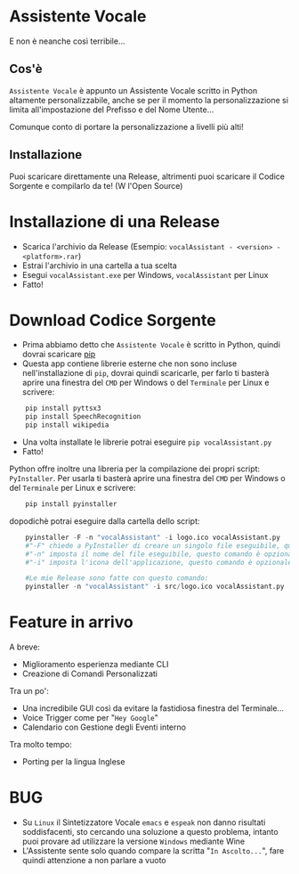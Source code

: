 # Assistente Vocale
E non è neanche così terribile...

## Cos'è
```Assistente Vocale``` è appunto un Assistente Vocale scritto in Python altamente personalizzabile, anche se per il momento la personalizzazione si limita all'impostazione del Prefisso e del Nome Utente... 

Comunque conto di portare la personalizzazione a livelli più alti!

## Installazione
Puoi scaricare direttamente una Release, altrimenti puoi scaricare il Codice Sorgente e compilarlo da te! (W l'Open Source)

# Installazione di una Release
- Scarica l'archivio da Release (Esempio: ```vocalAssistant - <version> - <platform>.rar```)
- Estrai l'archivio in una cartella a tua scelta
- Esegui ```vocalAssistant.exe``` per Windows, ```vocalAssistant``` per Linux
- Fatto!

#  Download Codice Sorgente
- Prima abbiamo detto che ```Assistente Vocale``` è scritto in Python, quindi dovrai scaricare [pip](https://www.python.org/)
- Questa app contiene librerie esterne che non sono incluse nell'installazione di ```pip```, dovrai quindi scaricarle, per farlo ti basterà aprire una finestra del ```CMD``` per Windows o del ```Terminale``` per Linux e scrivere:
```python
    pip install pyttsx3
    pip install SpeechRecognition
    pip install wikipedia
```
- Una volta installate le librerie potrai eseguire ```pip vocalAssistant.py```
- Fatto!

Python offre inoltre una libreria per la compilazione dei propri script: ```PyInstaller```. Per usarla ti basterà aprire una finestra del ```CMD``` per Windows o del ```Terminale``` per Linux e scrivere:
```python
    pip install pyinstaller
```
dopodichè potrai eseguire dalla cartella dello script:
```python
    pyinstaller -F -n "vocalAssistant" -i logo.ico vocalAssistant.py
    #"-F" chiede a PyInstaller di creare un singolo file eseguibile, questo comando è opzionale
    #"-n" imposta il nome del file eseguibile, questo comando è opzionale
    #"-i" imposta l'icona dell'applicazione, questo comando è opzionale

    #Le mie Release sono fatte con questo comando:
    pyinstaller -n "vocalAssistant" -i src/logo.ico vocalAssistant.py
```

# Feature in arrivo
A breve:
- Miglioramento esperienza mediante CLI
- Creazione di Comandi Personalizzati

Tra un po':
- Una incredibile GUI così da evitare la fastidiosa finestra del Terminale...
- Voice Trigger come per "```Hey Google```"
- Calendario con Gestione degli Eventi interno

Tra molto tempo:
- Porting per la lingua Inglese

# BUG
- Su ```Linux``` il Sintetizzatore Vocale ```emacs``` e ```espeak``` non danno risultati soddisfacenti, sto cercando una soluzione a questo problema, intanto puoi provare ad utilizzare la versione ```Windows``` mediante Wine
- L'Assistente sente solo quando compare la scritta "```In Ascolto...```", fare quindi attenzione a non parlare a vuoto